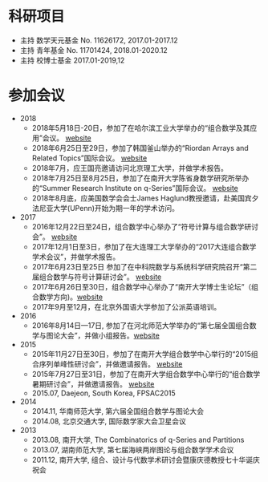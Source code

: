 


# 科研项目
+ 主持 数学天元基金 No. 11626172, 2017.01-2017.12
+ 主持 青年基金 No. 11701424, 2018.01-2020.12
+ 主持 校博士基金 2017.01-2019,12

# 参加会议
+ 2018
  + 2018年5月18日-20日，参加了在哈尔滨工业大学举办的“组合数学及其应用”会议。 [website](http://im.hit.edu.cn/2018/0511/c8390a207777/page.htm)
  + 2018年6月25日至29日，参加了韩国釜山举办的“Riordan Arrays and Related Topics”国际会议。 [website](https://sites.google.com/view/5rart/home)
  + 2018年7月，应王国亮邀请访问北京理工大学，并做学术报告。 
  + 2018年7月25日至8月25日，参加了在南开大学陈省身数学研究所举办的“Summer Research Institute on q-Series”国际会议。 [website](http://q2018.combinatorics.net/)
  +	2018年8月底，应美国数学会会士James Haglund教授邀请，赴美国宾夕法尼亚大学(UPenn)开始为期一年的学术访问。
+ 2017
  + 2016年12月22日至24日，组合数学中心举办了“符号计算与组合数学研讨会”。 [website](http://www.combinatorics.net.cn/news/newsN.aspx?link=1622-fhzh)
  +	2017年12月1日至3日，参加了在大连理工大学举办的“2017大连组合数学学术会议”，并做学术报告。
  + 2017年6月23日至25日 参加了在中科院数学与系统科学研究院召开“第二届组合数学与符号计算研讨会”。 [website](http://iss.amss.cas.cn/xw/zhxw/201709/t20170904_381692.html)
  + 2017年6月26日至30日，组合数学中心举办了“南开大学博士生论坛”（组合数学方向)。[website](http://www.combinatorics.net.cn/activities/conference/2017DS.htm)
  +	2017年9月至12月，在北京外国语大学参加了公派英语培训。 
+ 2016
  + 2016年8月14日—17日, 参加了在河北师范大学举办的“第七届全国组合数学与图论大会”，并做小组报告。[website](http://www.cscgt.org/conference/2016CGC.html)
+ 2015
  + 2015年11月27日至30日，参加了在南开大学组合数学中心举行的“2015组合序列单峰性研讨会”，并做邀请报告。 [website](http://www.combinatorics.net.cn/news/newsN.aspx?link=15hou_zhxl)
  + 2015年7月27日至31日，参加了在南开大学组合数学中心举行的“组合数学暑期研讨会”，并做邀请报告。 [website](http://www.combinatorics.net.cn/news/newsN.aspx?link=15CC)
  + 2015.07, Daejeon, South Korea, FPSAC2015
+ 2014
  + 2014.11, 华南师范大学, 第六届全国组合数学与图论大会
  + 2014.08, 北京交通大学, 国际数学家大会卫星会议
+ 2013
  + 2013.08, 南开大学, The Combinatorics of q-Series and Partitions
  + 2013.07, 湖南师范大学, 第七届海峡两岸图论与组合数学学术会议
  + 2011.12, 南开大学, 组合、设计与代数学术研讨会暨康庆德教授七十华诞庆祝会


